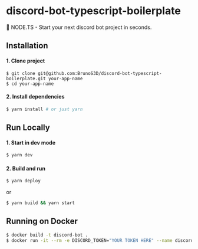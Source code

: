 # discord-bot-typescript-boilerplate

 🤖 NODE.TS - Start your next discord bot project in seconds.

## Installation

#### 1. Clone project

```
$ git clone git@github.com:BrunoS3D/discord-bot-typescript-boilerplate.git your-app-name
$ cd your-app-name
```

#### 2. Install dependencies

```sh
$ yarn install # or just yarn
```


## Run Locally

#### 1. Start in dev mode

```sh
$ yarn dev
```

#### 2. Build and run

```sh
$ yarn deploy
```

or

```sh
$ yarn build && yarn start
```

## Running on Docker

```sh
$ docker build -t discord-bot .
$ docker run -it --rm -e DISCORD_TOKEN="YOUR TOKEN HERE" --name discord-bot discord-bot
```